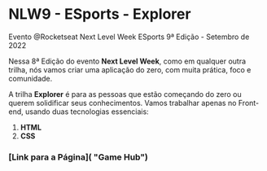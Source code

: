 # NLW9 - ESports - Explorer
Evento @Rocketseat Next Level Week ESports 9ª Edição - Setembro de 2022

Nessa 8ª Edição do evento **Next Level Week**, como em qualquer outra trilha, nós vamos criar uma aplicação do zero, com muita prática, foco e comunidade. 

A trilha **Explorer** é para as pessoas que estão começando do zero ou querem solidificar seus conhecimentos. Vamos trabalhar apenas no Front-end, usando duas tecnologias essenciais:
1. **HTML**
2. **CSS**

### [Link para a Página]( "Game Hub")
